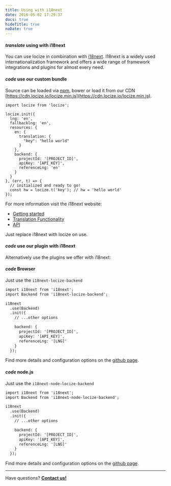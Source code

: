 ```yaml
---
title: Using with i18next
date: 2016-05-02 17:29:37
docs: true
hideTitle: true
noDate: true
---
```


<h4 class="headline"><i class="material-icons" translated>translate</i> using with i18next</h4>

You can use locize in combination with [i18next](http://i18next.com). I18next is a widely used internationalization framework and offers a wide range of framework integrations and plugins for almost every need.

<h4 class="headline extra-margin"><i class="material-icons" translated>code</i> use our custom bundle</h4>

Source can be loaded via [npm](https://www.npmjs.com/package/locize), bower or load it from our CDN [https://cdn.locize.io/locize.min.js](https://cdn.locize.io/locize.min.js).


```
import locize from 'locize';

locize.init({
  lng: 'en',
  fallbacklng: 'en',
  resources: {
    en: {
      translation: {
        "key": "hello world"
      }
    },
    backend: {
      projectId: '[PROJECT_ID]',
      apiKey: '[API_KEY]',
      referenceLng: 'en'
    }
  }
}, (err, t) => {
  // initialized and ready to go!
  const hw = locize.t('key'); // hw = 'hello world'
});
```

For more information visit the i18next website:

- [Getting started](http://i18next.com/docs/)
- [Translation Functionality](http://i18next.com/translate/)
- [API](http://i18next.com/docs/api/)

Just replace i18next with locize on use.

<h4 class="headline extra-margin"><i class="material-icons" translated>code</i> use our plugin with i18next</h4>

Alternatively use the plugins we offer with i18next:

<h4 class="headline extra-margin"><i class="material-icons" translated>code</i> Browser</h4>

Just use the `i18next-locize-backend`

```html
import i18next from 'i18next';
import Backend from 'i18next-locize-backend';

i18next
  .use(Backend)
  .init({
    // ...other options

    backend: {
      projectId: '[PROJECT_ID]',
      apiKey: '[API_KEY]',
      referenceLng: '[LNG]'
    }
  });
```

Find more details and configuration options on the [github page](https://github.com/locize/i18next-locize-backend).

<h4 class="headline extra-margin"><i class="material-icons" translated>code</i> node.js</h4>

Just use the `i18next-node-locize-backend`

```html
import i18next from 'i18next';
import Backend from 'i18next-node-locize-backend';

i18next
  .use(Backend)
  .init({
    // ...other options

    backend: {
      projectId: '[PROJECT_ID]',
      apiKey: '[API_KEY]',
      referenceLng: '[LNG]'
    }
  });
```

Find more details and configuration options on the [github page](https://github.com/locize/i18next-node-locize-backend).

<div class="contact">
<hr />
<p class="callout extra-margin">Have questions? <strong><a href="mailto:support@locize.com">Contact us!</a></strong></p>
</div>
